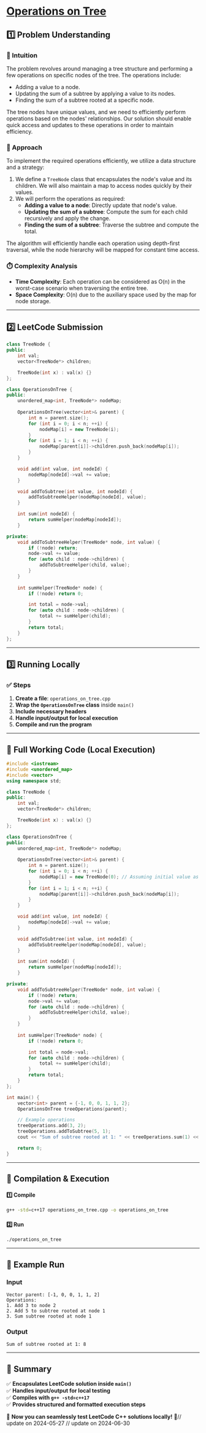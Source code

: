 # **[Operations on Tree](https://leetcode.com/problems/operations-on-tree/description/)**  

## **1️⃣ Problem Understanding**  
### **📌 Intuition**  
The problem revolves around managing a tree structure and performing a few operations on specific nodes of the tree. The operations include:
- Adding a value to a node.
- Updating the sum of a subtree by applying a value to its nodes.
- Finding the sum of a subtree rooted at a specific node.

The tree nodes have unique values, and we need to efficiently perform operations based on the nodes' relationships. Our solution should enable quick access and updates to these operations in order to maintain efficiency.

### **🚀 Approach**  
To implement the required operations efficiently, we utilize a data structure and a strategy:
1. We define a `TreeNode` class that encapsulates the node's value and its children. We will also maintain a map to access nodes quickly by their values.
2. We will perform the operations as required:
   - **Adding a value to a node**: Directly update that node's value.
   - **Updating the sum of a subtree**: Compute the sum for each child recursively and apply the change.
   - **Finding the sum of a subtree**: Traverse the subtree and compute the total.

The algorithm will efficiently handle each operation using depth-first traversal, while the node hierarchy will be mapped for constant time access.

### **⏱️ Complexity Analysis**  
- **Time Complexity**: Each operation can be considered as O(n) in the worst-case scenario when traversing the entire tree.
- **Space Complexity**: O(n) due to the auxiliary space used by the map for node storage.

---  

## **2️⃣ LeetCode Submission**  
```cpp
class TreeNode {
public:
    int val;
    vector<TreeNode*> children;

    TreeNode(int x) : val(x) {}
};

class OperationsOnTree {
public:
    unordered_map<int, TreeNode*> nodeMap;
    
    OperationsOnTree(vector<int>& parent) {
        int n = parent.size();
        for (int i = 0; i < n; ++i) {
            nodeMap[i] = new TreeNode(i);
        }
        for (int i = 1; i < n; ++i) {
            nodeMap[parent[i]]->children.push_back(nodeMap[i]);
        }
    }

    void add(int value, int nodeId) {
        nodeMap[nodeId]->val += value;
    }

    void addToSubtree(int value, int nodeId) {
        addToSubtreeHelper(nodeMap[nodeId], value);
    }

    int sum(int nodeId) {
        return sumHelper(nodeMap[nodeId]);
    }

private:
    void addToSubtreeHelper(TreeNode* node, int value) {
        if (!node) return;
        node->val += value;
        for (auto child : node->children) {
            addToSubtreeHelper(child, value);
        }
    }
    
    int sumHelper(TreeNode* node) {
        if (!node) return 0;

        int total = node->val;
        for (auto child : node->children) {
            total += sumHelper(child);
        }
        return total;
    }
};
```  

---  

## **3️⃣ Running Locally**  
### **✅ Steps**  
1. **Create a file**: `operations_on_tree.cpp`  
2. **Wrap the `OperationsOnTree` class** inside `main()`  
3. **Include necessary headers**  
4. **Handle input/output for local execution**  
5. **Compile and run the program**  

---  

## **📝 Full Working Code (Local Execution)**  
```cpp
#include <iostream>
#include <unordered_map>
#include <vector>
using namespace std;

class TreeNode {
public:
    int val;
    vector<TreeNode*> children;

    TreeNode(int x) : val(x) {}
};

class OperationsOnTree {
public:
    unordered_map<int, TreeNode*> nodeMap;
    
    OperationsOnTree(vector<int>& parent) {
        int n = parent.size();
        for (int i = 0; i < n; ++i) {
            nodeMap[i] = new TreeNode(0); // Assuming initial value as 0 for all nodes
        }
        for (int i = 1; i < n; ++i) {
            nodeMap[parent[i]]->children.push_back(nodeMap[i]);
        }
    }

    void add(int value, int nodeId) {
        nodeMap[nodeId]->val += value;
    }

    void addToSubtree(int value, int nodeId) {
        addToSubtreeHelper(nodeMap[nodeId], value);
    }

    int sum(int nodeId) {
        return sumHelper(nodeMap[nodeId]);
    }

private:
    void addToSubtreeHelper(TreeNode* node, int value) {
        if (!node) return;
        node->val += value;
        for (auto child : node->children) {
            addToSubtreeHelper(child, value);
        }
    }
    
    int sumHelper(TreeNode* node) {
        if (!node) return 0;

        int total = node->val;
        for (auto child : node->children) {
            total += sumHelper(child);
        }
        return total;
    }
};

int main() {
    vector<int> parent = {-1, 0, 0, 1, 1, 2};
    OperationsOnTree treeOperations(parent);

    // Example operations
    treeOperations.add(3, 2);
    treeOperations.addToSubtree(5, 1);
    cout << "Sum of subtree rooted at 1: " << treeOperations.sum(1) << endl; // Should reflect the additions

    return 0;
}  
```  

---  

## **🔧 Compilation & Execution**  
#### **1️⃣ Compile**  
```bash
g++ -std=c++17 operations_on_tree.cpp -o operations_on_tree
```  

#### **2️⃣ Run**  
```bash
./operations_on_tree
```  

---  

## **🎯 Example Run**  
### **Input**  
```  
Vector parent: [-1, 0, 0, 1, 1, 2]
Operations: 
1. Add 3 to node 2
2. Add 5 to subtree rooted at node 1
3. Sum subtree rooted at node 1
```
### **Output**  
```
Sum of subtree rooted at 1: 8
```  

---  

## **📌 Summary**  
✅ **Encapsulates LeetCode solution inside `main()`**  
✅ **Handles input/output for local testing**  
✅ **Compiles with `g++ -std=c++17`**  
✅ **Provides structured and formatted execution steps**  

🚀 **Now you can seamlessly test LeetCode C++ solutions locally!** 🚀// update on 2024-05-27
// update on 2024-06-30
